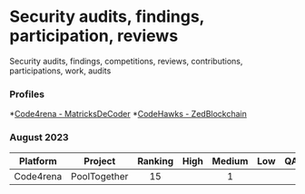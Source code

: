 # Security audits, findings, participation, reviews 
Security audits, findings, competitions, reviews, contributions, participations, work, audits 

### Profiles 
*[Code4rena - MatricksDeCoder](https://code4rena.com/@MatricksDeCoder)
*[CodeHawks - ZedBlockchain](https://www.codehawks.com/profile/clk6kgukh0008ld088n5wns9l)

### August 2023 
 | Platform     | Project        | Ranking | High   | Medium | Low    | QA/Informational | Gas    | Earnings |
 |  :-----:     | :-----:        |:-----:  |:-----: |:-----: |:-----: | :-----:          | :-----:| :-----:  |
 | Code4rena    | PoolTogether   |     15  |        |    1   |        |                  |        | $476.00  |
